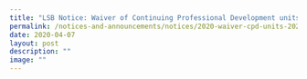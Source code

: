 ```yaml
---
title: "LSB Notice: Waiver of Continuing Professional Development units for Year 2020"
permalink: /notices-and-announcements/notices/2020-waiver-cpd-units-2020/
date: 2020-04-07
layout: post
description: ""
image: ""
---
```

